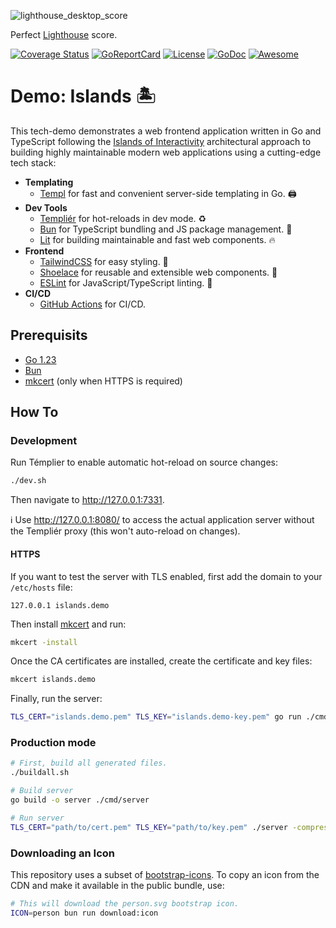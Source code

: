 ![lighthouse_desktop_score](https://github.com/user-attachments/assets/5ccea4f9-8040-4a09-8d78-8a235f3715d8)

Perfect [Lighthouse](https://developer.chrome.com/docs/lighthouse) score.

[![Coverage Status](https://coveralls.io/repos/github/romshark/demo-islands/badge.svg?branch=main)](https://coveralls.io/github/romshark/demo-islands?branch=main)
[![GoReportCard](https://goreportcard.com/badge/github.com/romshark/demo-islands)](https://goreportcard.com/report/github.com/romshark/demo-islands)
[![License](https://img.shields.io/github/license/romshark/demo-islands)](https://github.com/romshark/demo-islands?tab=MIT-1-ov-file#readme)
[![GoDoc](https://godoc.org/github.com/romshark/demo-islands?status.svg)](https://pkg.go.dev/github.com/romshark/demo-islands)
[![Awesome](https://awesome.re/badge.svg)](https://github.com/templ-go/awesome-templ)

# Demo: Islands 🏝️

This tech-demo demonstrates a web frontend application written in Go and TypeScript
following the
[Islands of Interactivity](https://www.patterns.dev/vanilla/islands-architecture/)
architectural approach to building highly maintainable modern web applications using
a cutting-edge tech stack:

- **Templating**
  - [Templ](https://github.com/a-h/templ) for fast and convenient
    server-side templating in Go. 🖨️
- **Dev Tools**
  - [Templiér](https://github.com/romshark/templier) for hot-reloads in dev mode. ♻️
  - [Bun](https://bun.sh/) for TypeScript bundling and JS package management. 🍞
  - [Lit](https://lit.dev/) for building maintainable and fast web components. 🔥
- **Frontend**
  - [TailwindCSS](https://tailwindcss.com/) for easy styling. 💅
  - [Shoelace](https://shoelace.style/) for reusable and extensible web components. 👟
  - [ESLint](https://eslint.org/) for JavaScript/TypeScript linting. 🔎
- **CI/CD**
  - [GitHub Actions](https://github.com/features/actions) for CI/CD.

## Prerequisits

- [Go 1.23](https://go.dev/doc/install)
- [Bun](https://bun.sh/)
- [mkcert](https://github.com/FiloSottile/mkcert) (only when HTTPS is required)

## How To

### Development

Run Témplier to enable automatic hot-reload on source changes:

```sh
./dev.sh
```

Then navigate to http://127.0.0.1:7331.

ℹ️ Use http://127.0.0.1:8080/ to access the actual application server without
the Templiér proxy (this won't auto-reload on changes).

#### HTTPS

If you want to test the server with TLS enabled,
first add the domain to your `/etc/hosts` file:

```
127.0.0.1 islands.demo
```

Then install [mkcert](https://github.com/FiloSottile/mkcert) and run:

```sh
mkcert -install
```

Once the CA certificates are installed, create the certificate and key files:

```sh
mkcert islands.demo
```

Finally, run the server:

```sh
TLS_CERT="islands.demo.pem" TLS_KEY="islands.demo-key.pem" go run ./cmd/server -host islands.demo:8080
```

### Production mode

```sh
# First, build all generated files.
./buildall.sh

# Build server
go build -o server ./cmd/server

# Run server
TLS_CERT="path/to/cert.pem" TLS_KEY="path/to/key.pem" ./server -compress -host hostaddr
```

### Downloading an Icon

This repository uses a subset of
[bootstrap-icons](https://cdn.jsdelivr.net/npm/bootstrap-icons@1.11.3/icons/).
To copy an icon from the CDN and make it available in the public bundle,
use:

```sh
# This will download the person.svg bootstrap icon.
ICON=person bun run download:icon
```
